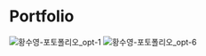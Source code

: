 # Portfolio
![황수영-포토폴리오_opt-1](https://user-images.githubusercontent.com/52773608/74135326-777bd700-4c2f-11ea-8015-b6e1f0b70e62.jpg)
![황수영-포토폴리오_opt-6](https://user-images.githubusercontent.com/52773608/74212183-5de19a80-4cd6-11ea-8640-02dd9fb574a9.jpg)
